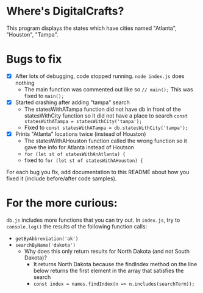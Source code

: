 # Where's DigitalCrafts?

This program displays the states which have cities named "Atlanta", "Houston", "Tampa".

# Bugs to fix

- [X] After lots of debugging, code stopped running. `node index.js` does nothing
  - The main function was commented out like so `// main();` This was fixed to `main();`
- [X] Started crashing after adding "tampa" search
  - The statesWithATampa function did not have db in front of the statesWithCity function so it did not have a place to search `const statesWithATampa = statesWithCity('tampa');`
  - Fixed to `const statesWithATampa = db.statesWithCity('tampa');`
- [X] Prints "Atlanta" locations twice (instead of Houston)
  - The statesWithAHouston function called the wrong function so it gave the info for Atlanta instead of Houtson
  - `for (let st of statesWithAnAtlanta) {`
  - fixed to `for (let st of statesWithAHouston) {`

For each bug you fix, add documentation to this README about how you fixed it (include before/after code samples).

# For the more curious:

`db.js` includes more functions that you can try out. In `index.js`, try to `console.log()` the results of the following function calls:

- `getByAbbreviation('ak')`
- `searchByName('dakota')`
  - Why does this only return results for North Dakota (and not South Dakota)?
    - It returns North Dakota because the findIndex method on the line below returns the first element in the array that satisfies the search
    - `const index = names.findIndex(n => n.includes(searchTerm));`
    
